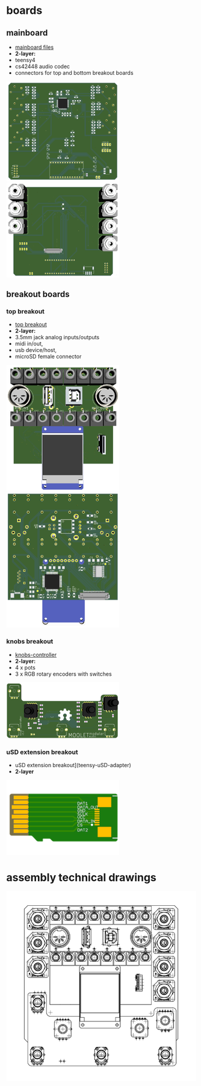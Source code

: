 # boards

## mainboard
* [mainboard files](mainboard) 
* **2-layer:** 
* teensy4
* cs42448 audio codec 
* connectors for top and bottom breakout boards

<img src='mainboard/images/mainboard-top.png' width='300px'/> <img src='mainboard/images/mainboard-bottom.png' width='300px'/> 

## breakout boards 
### top breakout
* [top breakout](topbreakout) 
* **2-layer:** 
* 3.5mm jack analog inputs/outputs
* midi in/out, 
* usb device/host,
* microSD female connector

<img src='topbreakout/images/TopBreakout-front.png' width='300px'/> <img src='topbreakout/images/TopBreakout-back.png' width='300px'/>

### knobs breakout
* [knobs-controller](knobs-controller) 
* **2-layer:** 
* 4 x pots
* 3 x RGB rotary encoders with switches 

<img src='knobs-controller/images/KnobsController_v1.1.png' width='300px'/>

### uSD extension breakout
* uSD extension breakout](teensy-uSD-adapter) 
* **2-layer**

<img src='teensy-uSD-adapter/images/uSD_extender_male_sm.png' width='300px'/>

# assembly technical drawings 
<img src='images/assembly.svg' width='600px'/>
